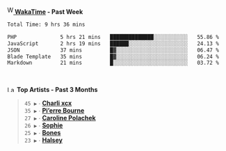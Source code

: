 <img src="https://github.com/dxnter/dxnter/assets/17434202/67b21fa4-d36d-46f9-9dec-f23d976b00ef" alt="WakaTime Logo" width="14" height="18"/><a href="https://wakatime.com/@dxnter" target="_blank"><strong> WakaTime</strong></a><strong> - Past Week</strong>

<!--START_SECTION:waka-->

```txt
Total Time: 9 hrs 36 mins

PHP              5 hrs 21 mins   ██████████████░░░░░░░░░░░   55.86 %
JavaScript       2 hrs 19 mins   ██████░░░░░░░░░░░░░░░░░░░   24.13 %
JSON             37 mins         █▓░░░░░░░░░░░░░░░░░░░░░░░   06.47 %
Blade Template   35 mins         █▓░░░░░░░░░░░░░░░░░░░░░░░   06.24 %
Markdown         21 mins         █░░░░░░░░░░░░░░░░░░░░░░░░   03.72 %
```

<!--END_SECTION:waka-->

<br/>

<!--START_LASTFM_ARTISTS:{"period": "3month", "rows": 6}-->
<a href="https://last.fm" target="_blank"><img src="https://user-images.githubusercontent.com/17434202/215290617-e793598d-d7c9-428f-9975-156db1ba89cc.svg" alt="Last.fm Logo" width="18" height="13"/></a> **Top Artists - Past 3 Months**

> `45 ▶️` ∙ **[Charli xcx](https://www.last.fm/music/Charli+xcx)**<br/>
> `35 ▶️` ∙ **[Pi’erre Bourne](https://www.last.fm/music/Pi%E2%80%99erre+Bourne)**<br/>
> `27 ▶️` ∙ **[Caroline Polachek](https://www.last.fm/music/Caroline+Polachek)**<br/>
> `26 ▶️` ∙ **[Sophie](https://www.last.fm/music/Sophie)**<br/>
> `25 ▶️` ∙ **[Bones](https://www.last.fm/music/Bones)**<br/>
> `23 ▶️` ∙ **[Halsey](https://www.last.fm/music/Halsey)**<br/>
<!--END_LASTFM_ARTISTS-->
